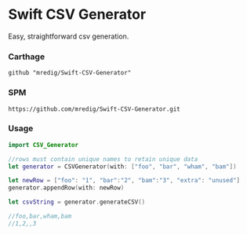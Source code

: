 #  Swift CSV Generator

Easy, straightforward csv generation.

### Carthage

	github "mredig/Swift-CSV-Generator"
	
### SPM

	https://github.com/mredig/Swift-CSV-Generator.git
	
### Usage

```swift
import CSV_Generator

//rows must contain unique names to retain unique data
let generator = CSVGenerator(with: ["foo", "bar", "wham", "bam"])

let newRow = ["foo": "1", "bar":"2", "bam":"3", "extra": "unused"]
generator.appendRow(with: newRow)

let csvString = generator.generateCSV()

//foo,bar,wham,bam
//1,2,,3
```

